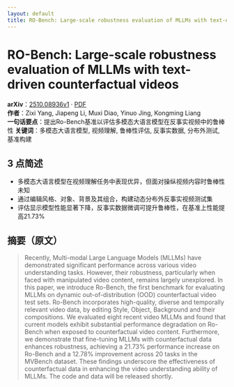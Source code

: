 ```yaml
---
layout: default
title: RO-Bench: Large-scale robustness evaluation of MLLMs with text-driven counterfactual videos
---
```


# RO-Bench: Large-scale robustness evaluation of MLLMs with text-driven counterfactual videos
**arXiv**：[2510.08936v1](https://arxiv.org/abs/2510.08936) · [PDF](https://arxiv.org/pdf/2510.08936.pdf)  
**作者**：Zixi Yang, Jiapeng Li, Muxi Diao, Yinuo Jing, Kongming Liang  
**一句话要点**：提出Ro-Bench基准以评估多模态大语言模型在反事实视频中的鲁棒性
**关键词**：多模态大语言模型, 视频理解, 鲁棒性评估, 反事实数据, 分布外测试, 基准构建

## 3 点简述
- 多模态大语言模型在视频理解任务中表现优异，但面对操纵视频内容时鲁棒性未知
- 通过编辑风格、对象、背景及其组合，构建动态分布外反事实视频测试集
- 评估显示模型性能显著下降，反事实数据微调可提升鲁棒性，在基准上性能提高21.73%

## 摘要（原文）

> Recently, Multi-modal Large Language Models (MLLMs) have demonstrated
> significant performance across various video understanding tasks. However,
> their robustness, particularly when faced with manipulated video content,
> remains largely unexplored. In this paper, we introduce Ro-Bench, the first
> benchmark for evaluating MLLMs on dynamic out-of-distribution (OOD)
> counterfactual video test sets. Ro-Bench incorporates high-quality, diverse and
> temporally relevant video data, by editing Style, Object, Background and their
> compositions. We evaluated eight recent video MLLMs and found that current
> models exhibit substantial performance degradation on Ro-Bench when exposed to
> counterfactual video content. Furthermore, we demonstrate that fine-tuning
> MLLMs with counterfactual data enhances robustness, achieving a 21.73%
> performance increase on Ro-Bench and a 12.78% improvement across 20 tasks in
> the MVBench dataset. These findings underscore the effectiveness of
> counterfactual data in enhancing the video understanding ability of MLLMs. The
> code and data will be released shortly.

